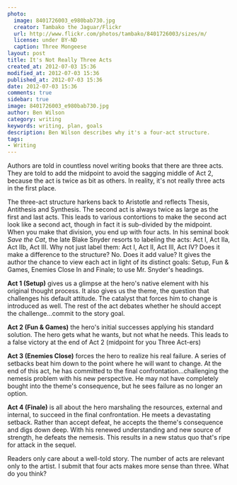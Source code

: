 ```yaml
---
photo:
  image: 8401726003_e980bab730.jpg
  creator: Tambako the Jaguar/Flickr
  url: http://www.flickr.com/photos/tambako/8401726003/sizes/m/
  license: under BY-ND
  caption: Three Mongeese
layout: post
title: It's Not Really Three Acts
created_at: 2012-07-03 15:36
modified_at: 2012-07-03 15:36
published_at: 2012-07-03 15:36
date: 2012-07-03 15:36
comments: true
sidebar: true
image: 8401726003_e980bab730.jpg
author: Ben Wilson
category: writing
keywords: writing, plan, goals
description: Ben Wilson describes why it's a four-act structure.
tags:
- Writing
---
```

<!-- Opening -->
Authors are told in countless novel writing books that there are three acts. They are told to add the midpoint to avoid the sagging middle of Act 2, because the act is twice as bit as others. In reality, it's not really three acts in the first place.

<!-- more -->
<!-- Theme Stated -->
The three-act structure harkens back to Aristotle and reflects Thesis, Antithesis and Synthesis. The second act is always twice as large as the first and last acts. This leads to various contortions to make the second act look like a second act, though in fact it is sub-divided by the midpoint. When you make that division, you end up with four acts. In his seminal book _Save the Cat_, the late Blake Snyder resorts to labeling the acts: Act I, Act IIa, Act IIb, Act III.
Why not just label them: Act I, Act II, Act III, Act IV? Does it make a difference to the structure? No. Does it add value? It gives the author the chance to view each act in light of its distinct goals: Setup, Fun & Games, Enemies Close In and Finale; to use Mr. Snyder's headings.

**Act 1 (Setup)** gives us a glimpse at the hero's native element with his original thought process. It also gives us the theme, the question that challenges his default attitude. The catalyst that forces him to change is introduced as well. The rest of the act debates whether he should accept the challenge...commit to the story goal.

**Act 2 (Fun & Games)** the hero's initial successes applying his standard solution. The hero gets what he wants, but not what he needs. This leads to a false victory at the end of Act 2 (midpoint for you Three Act-ers)

**Act 3 (Enemies Close)** forces the hero to realize his real failure. A series of setbacks beat him down to the point where he will want to change. At the end of this act, he has committed to the final confrontation...challenging the nemesis problem with his new perspective. He may not have completely bought into the theme's consequence, but he sees failure as no longer an option.

**Act 4 (Finale)** is all about the hero marshaling the resources, external and internal, to succeed in the final confrontation. He meets a devastating setback. Rather than accept defeat, he accepts the theme's consequence and digs down deep. With his renewed understanding and new source of strength, he defeats the nemesis. This results in a new status quo that's ripe for attack in the sequel.

Readers only care about a well-told story. The number of acts are relevant only to the artist. I submit that four acts makes more sense than three. What do you think?
